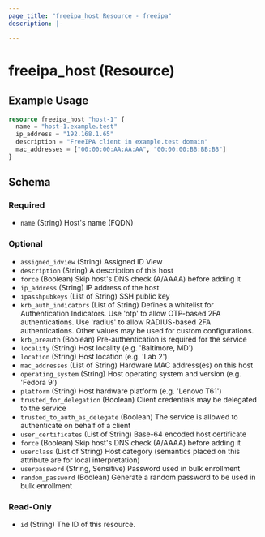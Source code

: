 ```yaml
---
page_title: "freeipa_host Resource - freeipa"
description: |-

---
```


# freeipa_host (Resource)



## Example Usage

```terraform
resource freeipa_host "host-1" {
  name = "host-1.example.test"
  ip_address = "192.168.1.65"
  description = "FreeIPA client in example.test domain"
  mac_addresses = ["00:00:00:AA:AA:AA", "00:00:00:BB:BB:BB"]
}
```




<!-- schema generated by tfplugindocs -->
## Schema

### Required

- `name` (String) Host's name (FQDN)

### Optional

- `assigned_idview` (String) Assigned ID View
- `description` (String) A description of this host
- `force` (Boolean) Skip host's DNS check (A/AAAA) before adding it
- `ip_address` (String) IP address of the host
- `ipasshpubkeys` (List of String) SSH public key
- `krb_auth_indicators` (List of String) Defines a whitelist for Authentication Indicators. Use 'otp' to allow OTP-based 2FA authentications. Use 'radius' to allow RADIUS-based 2FA authentications. Other values may be used for custom configurations.
- `krb_preauth` (Boolean) Pre-authentication is required for the service
- `locality` (String) Host locality (e.g. 'Baltimore, MD')
- `location` (String) Host location (e.g. 'Lab 2')
- `mac_addresses` (List of String) Hardware MAC address(es) on this host
- `operating_system` (String) Host operating system and version (e.g. 'Fedora 9')
- `platform` (String) Host hardware platform (e.g. 'Lenovo T61')
- `trusted_for_delegation` (Boolean) Client credentials may be delegated to the service
- `trusted_to_auth_as_delegate` (Boolean) The service is allowed to authenticate on behalf of a client
- `user_certificates` (List of String) Base-64 encoded host certificate
- `force` (Boolean) Skip host's DNS check (A/AAAA) before adding it
- `userclass` (List of String) Host category (semantics placed on this attribute are for local interpretation)
- `userpassword` (String, Sensitive) Password used in bulk enrollment
- `random_password` (Boolean) Generate a random password to be used in bulk enrollment

### Read-Only

- `id` (String) The ID of this resource.
